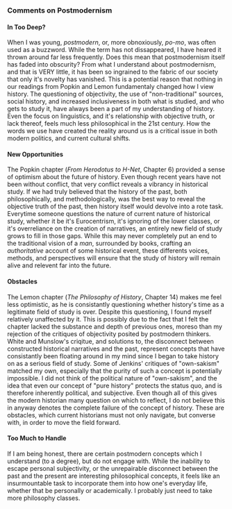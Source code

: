 ### Comments on Postmodernism

#### In Too Deep?
When I was young, *postmodern*, or, more obnoxiously, *po-mo*, was often used as a buzzword.  While the term has not dissappeared, I have heared it thrown around far less frequently.  Does this mean that postmodernism itself has faded into obscurity?  From what I understand about postmodernism, and that is VERY little, it has been so ingrained to the fabric of our society that only it's novelty has vanished.  This is a potential reason that nothing in our readings from Popkin and Lemon fundamentaly changed how I view history.  The questioning of objectivity, the use of "non-traditional" sources, social history, and increased inclusiveness in both what is studied, and who gets to study it, have always been a part of my understanding of history.  Even the focus on linguistics, and it's relationship with objective truth, or lack thereof, feels much less philosophical in the 21st century.  How the words we use have created the reality around us is a critical issue in both modern politics, and current cultural shifts.
#### New Opportunities 
The Popkin chapter (*From Herodotus to H-Net*, Chapter 6) provided a sense of optimism about the future of history.  Even though recent years have not been without conflict, that very conflict reveals a vibrancy in historical study.  If we had truly believed that the history of the past, both philosophically, and methodologically, was the best way to reveal the objective truth of the past, then history itself would devolve into a rote task.  Everytime someone questions the nature of current nature of historical study, whether it be it's Eurocentrism, it's ignoring of the lower classes, or it's overreliance on the creation of narratives, an entirely new field of study grows to fill in those gaps.  While this may never completely put an end to the traditional vision of a *man*, surrounded by books, crafting an *authoritative* account of some historical event, these differents voices, methods, and perspectives will ensure that the study of history will remain alive and relevent far into the future.
#### Obstacles
The Lemon chapter (*The Philosophy of History*, Chapter 14) makes me feel less optimistic, as he is consistantly questioning whether history's time as a legitimate field of study is over.  Despite this questioning, I found myself relatively unaffected by it.  This is possibly due to the fact that I felt the chapter lacked the substance and depth of previous ones, moreso than my rejection of the critiques of objectivity posited by postmodern thinkers.  White and Munslow's criqitue, and solutions to, the disconnect between constructed historical narratives and the past, represent concepts that have consistantly been floating around in my mind since I began to take history on as a serious field of study.  Some of Jenkins' critiques of "own-sakism" matched my own, especially that the purity of such a concept is potentially impossible.  I did not think of the political nature of "own-sakism", and the idea that even our concept of "pure history" protects the status quo, and is therefore inherently political, and subjective.
Even though all of this gives the modern historian many question on which to reflect, I do not believe this in anyway denotes the complete failure of the concept of history.  These are obstacles, which current historians must not only navigate, but converse with, in order to move the field forward.  
#### Too Much to Handle
If I am being honest, there are certain postmodern concepts which I understand (to a degree), but do not engage with.  While the inability to escape personal subjectivity, or the unrepairable disconnect between the past and the present are interesting philosophical concepts, it feels like an insurmountable task to incorporate them into how one's everyday life, whether that be personally or academically.  I probably just need to take more philosophy classes.
